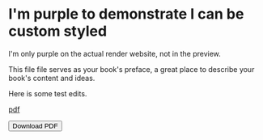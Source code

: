# I'm purple to demonstrate I can be custom styled

I'm only purple on the actual render website, not in the preview.

This file file serves as your book's preface, a great place to describe your book's content and ideas.

Here is some test edits.

[pdf](https://www.gitbook.com/download/pdf/book/sibyl229/testing/v/release-0.0.1)

<button id="download-pdf">Download PDF</button>

<script   src="https://code.jquery.com/jquery-1.12.4.min.js"   integrity="sha256-ZosEbRLbNQzLpnKIkEdrPv7lOy9C27hHQ+Xp8a4MxAQ="   crossorigin="anonymous"></script>

<script>
$('#download-pdf').click(function(){
  var selected = $('.version-select option:selected');
  var version;
  var versionText;
  if (selected) {
    version = selected.value();
    versionText = selected.versionText();
  }
  console.log(version);
  console.log(v);
});
</script>